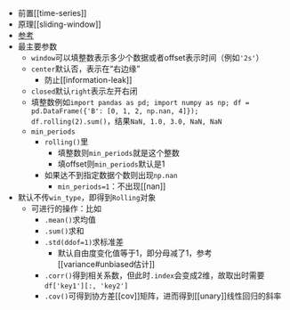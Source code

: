 - 前置[[time-series]]
- 原理[[sliding-window]]
- [参考](https://pandas.pydata.org/docs/reference/api/pandas.DataFrame.rolling.html)
- 最主要参数
  - `window`可以填整数表示多少个数据或者offset表示时间（例如`'2s'`）
  - `center`默认否，表示在“右边缘”
    - 防止[[information-leak]]
  - `closed`默认`right`表示左开右闭
  - 填整数例如`import pandas as pd; import numpy as np; df = pd.DataFrame({'B': [0, 1, 2, np.nan, 4]}); df.rolling(2).sum()`，结果`NaN, 1.0, 3.0, NaN, NaN`
  - `min_periods`
    - `rolling()`里
      - 填整数则`min_periods`就是这个整数
      - 填offset则`min_periods`默认是1
    - 如果达不到指定数据个数则出现`np.nan`
      - `min_periods=1`：不出现[[nan]]
- 默认不传`win_type`，即得到`Rolling`对象
  - 可进行的操作：比如
    - `.mean()`求均值
    - `.sum()`求和
    - `.std(ddof=1)`求标准差
      - 默认自由度变化值等于1，即分母减了1，参考[[variance#unbiased估计]]
    - `.corr()`得到相关系数，但此时`.index`会变成2维，故取出时需要`df['key1'][:, 'key2']`
    - `.cov()`可得到协方差[[cov]]矩阵，进而得到[[unary]]线性回归的斜率